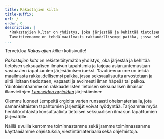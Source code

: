 ```yaml
---
title: Rakastajien kilta
title-suffix:
url: /
order: 0
description: |
  *Rakastajien kilta* on yhdistys, joka järjestää ja kehittää tietoisen seksuaalisen ilmaisun tapahtumia sekä tarjoaa asiantuntemustaan vastaavien tapahtumien järjestämisen tueksi.
  Tavoitteenamme on tehdä maailmasta rakkaudellisempi paikka, jossa seksuaalisuutta arvostetaan ja siitä iloitaan tiedostaen, vapaasti ja avoimesti ilman häpeää tai pelkoa.
...
```


Tervetuloa *Rakastajien killan* kotisivuille!

*Rakastajien kilta* on rekisteröitymätön yhdistys, joka järjestää ja kehittää tietoisen seksuaalisen ilmaisun tapahtumia ja tarjoaa asiantuntemustaan vastaavien tapahtumien järjestämisen tueksi.
Tavoitteenamme on tehdä maailmasta rakkaudellisempi paikka, jossa seksuaalisuutta arvostetaan ja siitä iloitaan tiedostaen, vapaasti ja avoimesti ilman häpeää tai pelkoa.
Ydintoimintaamme on rakkaudellisten tietoisen seksuaalisen ilmaisun illanviettojen [*Lempeiden orgioiden*][orgy] järjestäminen.

Olemme luoneet Lempeitä orgioita varten runsaasti oheismateriaalia, jota samankaltaisten tapahtumien järjestäjät voivat hyödyntää.
Tarjoamme myös henkilökohtaista konsultaatiota tietoisen seksuaalisen ilmaisun tapahtumien järjestäjille.

[orgy]: orgiat

Näillä sivuilla kerromme toiminnastamme sekä jaamme toiminnassamme käyttämiämme ohjeistuksia, viestintämateriaalia sekä ohjelmistoja.
